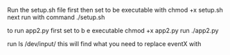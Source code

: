 Run the 
setup.sh
file first then set to be executable with 
chmod +x setup.sh
next run with command 
./setup.sh

to run app2.py first set to b e executable chmod +x app2.py
run 
./app2.py

run
ls /dev/input/ 
this will find what you  need to replace eventX with
